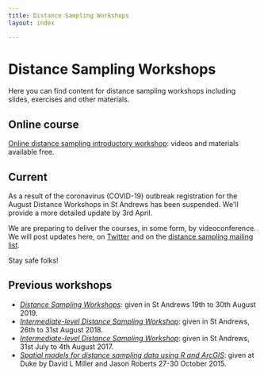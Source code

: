 ```yaml
---
title: Distance Sampling Workshops
layout: index

---
```


# Distance Sampling Workshops

Here you can find content for distance sampling workshops including slides, exercises and other materials.

## Online course

[Online distance sampling introductory workshop](online-course): videos and materials available free.


## Current

As a result of the coronavirus (COVID-19) outbreak registration for the August Distance Workshops in St Andrews has been suspended. We'll provide a more detailed update by 3rd April.

We are preparing to deliver the courses, in some form, by videoconference. We will post updates here, on [Twitter](http://twitter.com/distancesamp) and on the [distance sampling mailing list](https://groups.google.com/forum/#!forum/distance-sampling).

Stay safe folks!


## Previous workshops

- [*Distance Sampling Workshops*](standrews-2019): given in St Andrews 19th to 30th August 2019.
- [*Intermediate-level Distance Sampling Workshop*](stand-intermed-2018): given in St Andrews, 26th to 31st August 2018.
- [*Intermediate-level Distance Sampling Workshop*](stand-intermed-2017): given in St Andrews, 31st July to 4th August 2017.
- [*Spatial models for distance sampling data using R and ArcGIS*](duke-spatial-2015): given at Duke by David L Miller and Jason Roberts 27-30 October 2015.

